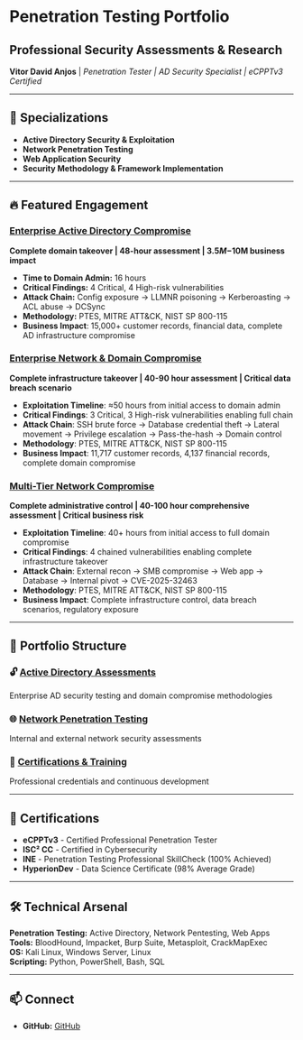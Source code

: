 # Penetration Testing Portfolio

## Professional Security Assessments & Research

**Vitor David Anjos** | *Penetration Tester | AD Security Specialist | eCPPTv3 Certified*

---

## 🎯 Specializations
- **Active Directory Security & Exploitation**
- **Network Penetration Testing**
- **Web Application Security**
- **Security Methodology & Framework Implementation**

---

## 🔥 Featured Engagement

### [Enterprise Active Directory Compromise](https://github.com/Vitor-D-Anjos/offensive-security-portfolio/tree/main/security-assessments/active-directory-assessments/enterprise-ad-compromise)
**Complete domain takeover | 48-hour assessment | $3.5M-$10M business impact**

- **Time to Domain Admin:** 16 hours
- **Critical Findings:** 4 Critical, 4 High-risk vulnerabilities
- **Attack Chain:** Config exposure → LLMNR poisoning → Kerberoasting → ACL abuse → DCSync
- **Methodology:** PTES, MITRE ATT&CK, NIST SP 800-115
- **Business Impact**: 15,000+ customer records, financial data, complete AD infrastructure compromise
  
### [Enterprise Network & Domain Compromise](https://github.com/Vitor-D-Anjos/offensive-security-portfolio/tree/main/security-assessments/network-penetration-testing/lateral-movement-assessment)
**Complete infrastructure takeover | 40-90 hour assessment | Critical data breach scenario**

- **Exploitation Timeline**: ≈50 hours from initial access to domain admin
- **Critical Findings**: 3 Critical, 3 High-risk vulnerabilities enabling full chain
- **Attack Chain**: SSH brute force → Database credential theft → Lateral movement → Privilege escalation → Pass-the-hash → Domain control
- **Methodology**: PTES, MITRE ATT&CK, NIST SP 800-115
- **Business Impact**: 11,717 customer records, 4,137 financial records, complete domain compromise

### [Multi-Tier Network Compromise](https://github.com/Vitor-D-Anjos/offensive-security-portfolio/tree/main/security-assessments/network-penetration-testing/multi-tier-infrastructure-compromise)
**Complete administrative control | 40-100 hour comprehensive assessment | Critical business risk**

- **Exploitation Timeline**: 40+ hours from initial access to full domain compromise
- **Critical Findings**: 4 chained vulnerabilities enabling complete infrastructure takeover
- **Attack Chain**: External recon → SMB compromise → Web app → Database → Internal pivot → CVE-2025-32463
- **Methodology**: PTES, MITRE ATT&CK, NIST SP 800-115
- **Business Impact**: Complete infrastructure control, data breach scenarios, regulatory exposure

---

## 📂 Portfolio Structure

### 🔓 [Active Directory Assessments](https://github.com/Vitor-D-Anjos/offensive-security-portfolio/tree/main/security-assessments/active-directory-assessments/enterprise-ad-compromise)
Enterprise AD security testing and domain compromise methodologies

### 🌐 [Network Penetration Testing](https://github.com/Vitor-D-Anjos/offensive-security-portfolio/tree/main/security-assessments/network-penetration-testing)
Internal and external network security assessments

### 📜 [Certifications & Training](https://github.com/Vitor-D-Anjos/offensive-security-portfolio/tree/main/certifications)
Professional credentials and continuous development

---

## 📜 Certifications
- **eCPPTv3** - Certified Professional Penetration Tester
- **ISC² CC** - Certified in Cybersecurity
- **INE** - Penetration Testing Professional SkillCheck (100% Achieved)
- **HyperionDev** - Data Science Certificate (98% Average Grade)

---

## 🛠️ Technical Arsenal
**Penetration Testing:** Active Directory, Network Pentesting, Web Apps  
**Tools:** BloodHound, Impacket, Burp Suite, Metasploit, CrackMapExec  
**OS:** Kali Linux, Windows Server, Linux  
**Scripting:** Python, PowerShell, Bash, SQL

---

## 📫 Connect
- **GitHub:** [GitHub](https://github.com/Vitor-D-Anjos)
